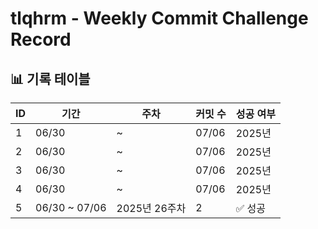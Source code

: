 # tlqhrm - Weekly Commit Challenge Record

## 📊 기록 테이블

| ID | 기간 | 주차 | 커밋 수 | 성공 여부 |
| --- | --- | --- | --- | --- |
| 1 | 06/30 | ~ | 07/06 | 2025년 |
| 2 | 06/30 | ~ | 07/06 | 2025년 |
| 3 | 06/30 | ~ | 07/06 | 2025년 |
| 4 | 06/30 | ~ | 07/06 | 2025년 |
| 5 | 06/30 ~ 07/06 | 2025년 26주차 | 2 | ✅ 성공 |
